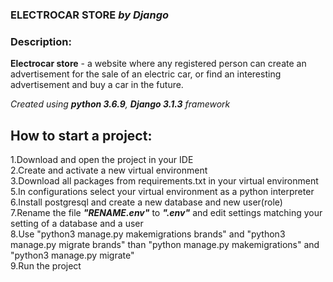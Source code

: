### **ELECTROCAR STORE** _by Django_

### **Description:**

**Electrocar store** - a website where any registered person can create an advertisement for the sale of an electric car, or find an 
interesting advertisement and buy a car in the future.

_Created using **python 3.6.9**, **Django 3.1.3** framework_

## **How to start a project:**
1.Download and open the project in your IDE  
2.Create and activate a new virtual environment  
3.Download all packages from requirements.txt in your virtual environment  
5.In configurations select your virtual environment as a python interpreter  
6.Install postgresql and create a new database and new user(role)  
7.Rename the file **_"RENAME.env"_** to _**".env"**_ and edit settings matching your setting of a database and a user  
8.Use "python3 manage.py makemigrations brands" and "python3 manage.py migrate brands" than "python manage.py makemigrations" and "python3 manage.py migrate"  
9.Run the project  


